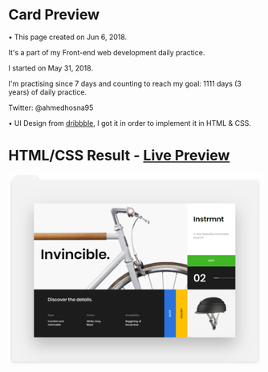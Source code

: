 # Card Preview

• This page created on Jun 6, 2018.

It's a part of my Front-end web development daily practice.

I started on May 31, 2018.

I'm practising since 7 days and counting to reach my goal: 1111 days (3 years) of daily practice.

Twitter: @ahmedhosna95

• UI Design from [dribbble](https://dribbble.com/shots/4603223-Instrmnt-Bike), I got it in order to implement it in HTML & CSS.

# HTML/CSS Result - [Live Preview](#)

![](assets/img/frame-generic.png)